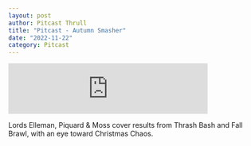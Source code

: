 ```yaml
---
layout: post
author: Pitcast Thrull
title: "Pitcast - Autumn Smasher"
date: "2022-11-22"
category: Pitcast
---
```


<iframe src="https://anchor.fm/pitcast/embed/episodes/Autumn-Smasher-e1r6c7a" height="102px" width="400px" frameborder="0" scrolling="no"></iframe>

Lords Elleman, Piquard & Moss cover results from Thrash Bash and Fall Brawl, with an eye toward Christmas Chaos. 